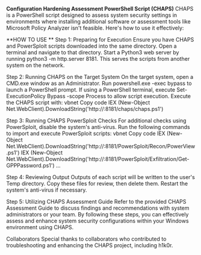 **Configuration Hardening Assessment PowerShell Script (CHAPS)**
CHAPS is a PowerShell script designed to assess system security settings in environments where installing additional software or assessment tools like Microsoft Policy Analyzer isn't feasible. Here's how to use it effectively:


**HOW TO USE **
Step 1: Preparing for Execution
Ensure you have CHAPS and PowerSploit scripts downloaded into the same directory.
Open a terminal and navigate to that directory.
Start a Python3 web server by running python3 -m http.server 8181. This serves the scripts from another system on the network.

Step 2: Running CHAPS on the Target System
On the target system, open a CMD.exe window as an Administrator.
Run powershell.exe -exec bypass to launch a PowerShell prompt.
If using a PowerShell terminal, execute Set-ExecutionPolicy Bypass -scope Process to allow script execution.
Execute the CHAPS script with:
vbnet
Copy code
IEX (New-Object Net.WebClient).DownloadString('http://<webserver>:8181/chaps/chaps.ps1')


Step 3: Running CHAPS PowerSploit Checks
For additional checks using PowerSploit, disable the system's anti-virus.
Run the following commands to import and execute PowerSploit scripts:
vbnet
Copy code
IEX (New-Object Net.WebClient).DownloadString('http://<webserver>:8181/PowerSploit/Recon/PowerView.ps1')
IEX (New-Object Net.WebClient).DownloadString('http://<webserver>:8181/PowerSploit/Exfiltration/Get-GPPPassword.ps1')
...

Step 4: Reviewing Output
Outputs of each script will be written to the user's Temp directory.
Copy these files for review, then delete them. Restart the system's anti-virus if necessary.

Step 5: Utilizing CHAPS Assessment Guide
Refer to the provided CHAPS Assessment Guide to discuss findings and recommendations with system administrators or your team.
By following these steps, you can effectively assess and enhance system security configurations within your Windows environment using CHAPS.

Collaborators
Special thanks to collaborators who contributed to troubleshooting and enhancing the CHAPS project, including h1k0r.
